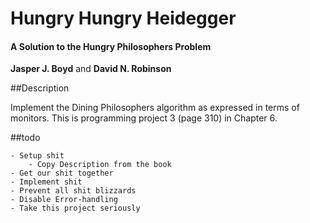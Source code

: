 # Hungry Hungry Heidegger
#### A Solution to the Hungry Philosophers Problem

__Jasper J. Boyd__  and __David N. Robinson__

##Description

Implement the Dining Philosophers algorithm as expressed in terms of monitors. This is programming project 3 (page 310) in Chapter 6.

##todo

    - Setup shit
        - Copy Description from the book
    - Get our shit together
    - Implement shit
    - Prevent all shit blizzards
    - Disable Error-handling
    - Take this project seriously
